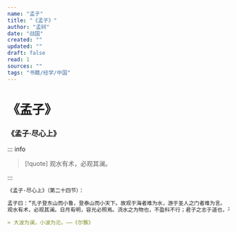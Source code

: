 ```yaml
---
name: "孟子"
title: "《孟子》"
author: "孟轲"
date: "战国"
created: ""
updated: ""
draft: false
read: 1
sources: ""
tags: "书籍/经学/中国"
---
```


# 《孟子》

### 《孟子·尽心上》

::: info

> [!quote]
> 观水有术，必观其澜。

:::

```markdown
《孟子·尽心上》（第二十四节）：

孟子曰：“孔子登东山而小鲁，登泰山而小天下。故观于海者难为水，游于圣人之门者难为言。
观水有术，必观其澜。日月有明，容光必照焉。流水之为物也，不盈科不行；君子之志于道也，不成章不达。”

> 大波为澜，小波为沦。——《尔雅》
```
